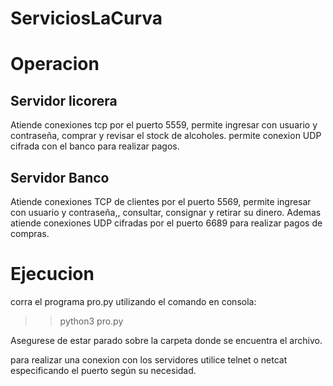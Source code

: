 # ServiciosLaCurva

# Operacion

## Servidor licorera

Atiende conexiones tcp por el puerto 5559, permite ingresar con usuario y contraseña, comprar y revisar el stock de alcoholes.
permite conexion UDP cifrada con el banco para realizar pagos.

## Servidor Banco

Atiende conexiones TCP de clientes por el puerto 5569, permite ingresar con usuario y contraseña,, consultar, consignar y retirar su dinero.
Ademas atiende conexiones UDP cifradas por el puerto 6689 para realizar pagos de compras.

# Ejecucion

corra el programa pro.py utilizando el comando en consola:
>> python3 pro.py

Asegurese de estar parado sobre la carpeta donde se encuentra el archivo.

para realizar una conexion con los servidores utilice telnet o netcat especificando el puerto según su necesidad.
